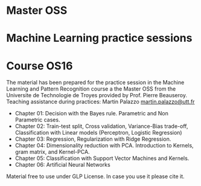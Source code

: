 # Master OSS 
# Machine Learning practice sessions
# Course OS16 
The material has been prepared for the practice session in the Machine Learning and Pattern Recognition course a the Master OSS from the Universite de Technologie de Troyes provided by Prof. Pierre Beauseroy. \
Teaching assistance during practices: Martin Palazzo
martin.palazzo@utt.fr

- Chapter 01: Decision with the Bayes rule. Parametric and Non Parametric cases.
- Chapter 02: Train-test split, Cross validation, Variance-Bias trade-off, Classification with Linear models (Perceptron, Logistic Regression) 
- Chapter 03: Regression, Regularization with Ridge Regression.
- Chapter 04: Dimensionality reduction with PCA. Introduction to Kernels, gram matrix, and Kernel-PCA.
- Chapter 05: Classification with Support Vector Machines and Kernels.
- Chapter 06: Artificial Neural Networks

Material free to use under GLP License. In case you use it please cite it.
